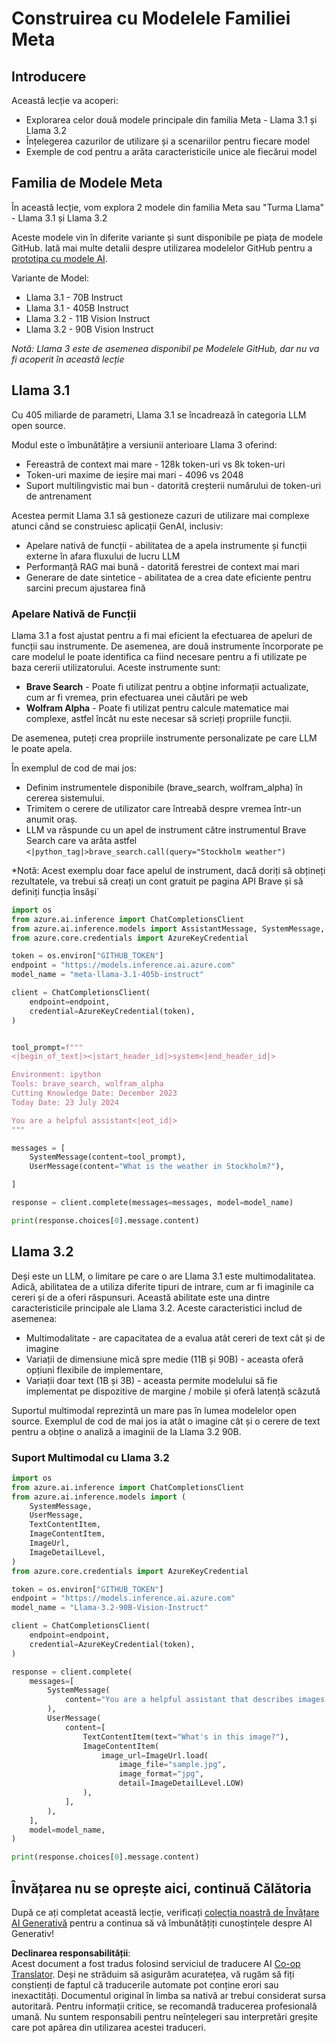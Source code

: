 <!--
CO_OP_TRANSLATOR_METADATA:
{
  "original_hash": "4c2a0b0c738b649ef049fb99a23be661",
  "translation_date": "2025-05-20T11:16:09+00:00",
  "source_file": "21-meta/README.md",
  "language_code": "ro"
}
-->
# Construirea cu Modelele Familiei Meta

## Introducere

Această lecție va acoperi:

- Explorarea celor două modele principale din familia Meta - Llama 3.1 și Llama 3.2
- Înțelegerea cazurilor de utilizare și a scenariilor pentru fiecare model
- Exemple de cod pentru a arăta caracteristicile unice ale fiecărui model

## Familia de Modele Meta

În această lecție, vom explora 2 modele din familia Meta sau "Turma Llama" - Llama 3.1 și Llama 3.2

Aceste modele vin în diferite variante și sunt disponibile pe piața de modele GitHub. Iată mai multe detalii despre utilizarea modelelor GitHub pentru a [prototipa cu modele AI](https://docs.github.com/en/github-models/prototyping-with-ai-models?WT.mc_id=academic-105485-koreyst).

Variante de Model:
- Llama 3.1 - 70B Instruct
- Llama 3.1 - 405B Instruct
- Llama 3.2 - 11B Vision Instruct
- Llama 3.2 - 90B Vision Instruct

*Notă: Llama 3 este de asemenea disponibil pe Modelele GitHub, dar nu va fi acoperit în această lecție*

## Llama 3.1

Cu 405 miliarde de parametri, Llama 3.1 se încadrează în categoria LLM open source.

Modul este o îmbunătățire a versiunii anterioare Llama 3 oferind:

- Fereastră de context mai mare - 128k token-uri vs 8k token-uri
- Token-uri maxime de ieșire mai mari - 4096 vs 2048
- Suport multilingvistic mai bun - datorită creșterii numărului de token-uri de antrenament

Acestea permit Llama 3.1 să gestioneze cazuri de utilizare mai complexe atunci când se construiesc aplicații GenAI, inclusiv:
- Apelare nativă de funcții - abilitatea de a apela instrumente și funcții externe în afara fluxului de lucru LLM
- Performanță RAG mai bună - datorită ferestrei de context mai mari
- Generare de date sintetice - abilitatea de a crea date eficiente pentru sarcini precum ajustarea fină

### Apelare Nativă de Funcții

Llama 3.1 a fost ajustat pentru a fi mai eficient la efectuarea de apeluri de funcții sau instrumente. De asemenea, are două instrumente încorporate pe care modelul le poate identifica ca fiind necesare pentru a fi utilizate pe baza cererii utilizatorului. Aceste instrumente sunt:

- **Brave Search** - Poate fi utilizat pentru a obține informații actualizate, cum ar fi vremea, prin efectuarea unei căutări pe web
- **Wolfram Alpha** - Poate fi utilizat pentru calcule matematice mai complexe, astfel încât nu este necesar să scrieți propriile funcții.

De asemenea, puteți crea propriile instrumente personalizate pe care LLM le poate apela.

În exemplul de cod de mai jos:

- Definim instrumentele disponibile (brave_search, wolfram_alpha) în cererea sistemului.
- Trimitem o cerere de utilizator care întreabă despre vremea într-un anumit oraș.
- LLM va răspunde cu un apel de instrument către instrumentul Brave Search care va arăta astfel `<|python_tag|>brave_search.call(query="Stockholm weather")`

*Notă: Acest exemplu doar face apelul de instrument, dacă doriți să obțineți rezultatele, va trebui să creați un cont gratuit pe pagina API Brave și să definiți funcția însăși`

```python 
import os
from azure.ai.inference import ChatCompletionsClient
from azure.ai.inference.models import AssistantMessage, SystemMessage, UserMessage
from azure.core.credentials import AzureKeyCredential

token = os.environ["GITHUB_TOKEN"]
endpoint = "https://models.inference.ai.azure.com"
model_name = "meta-llama-3.1-405b-instruct"

client = ChatCompletionsClient(
    endpoint=endpoint,
    credential=AzureKeyCredential(token),
)


tool_prompt=f"""
<|begin_of_text|><|start_header_id|>system<|end_header_id|>

Environment: ipython
Tools: brave_search, wolfram_alpha
Cutting Knowledge Date: December 2023
Today Date: 23 July 2024

You are a helpful assistant<|eot_id|>
"""

messages = [
    SystemMessage(content=tool_prompt),
    UserMessage(content="What is the weather in Stockholm?"),

]

response = client.complete(messages=messages, model=model_name)

print(response.choices[0].message.content)
```

## Llama 3.2

Deși este un LLM, o limitare pe care o are Llama 3.1 este multimodalitatea. Adică, abilitatea de a utiliza diferite tipuri de intrare, cum ar fi imaginile ca cereri și de a oferi răspunsuri. Această abilitate este una dintre caracteristicile principale ale Llama 3.2. Aceste caracteristici includ de asemenea:

- Multimodalitate - are capacitatea de a evalua atât cereri de text cât și de imagine
- Variații de dimensiune mică spre medie (11B și 90B) - aceasta oferă opțiuni flexibile de implementare,
- Variații doar text (1B și 3B) - aceasta permite modelului să fie implementat pe dispozitive de margine / mobile și oferă latență scăzută

Suportul multimodal reprezintă un mare pas în lumea modelelor open source. Exemplul de cod de mai jos ia atât o imagine cât și o cerere de text pentru a obține o analiză a imaginii de la Llama 3.2 90B.

### Suport Multimodal cu Llama 3.2

```python 
import os
from azure.ai.inference import ChatCompletionsClient
from azure.ai.inference.models import (
    SystemMessage,
    UserMessage,
    TextContentItem,
    ImageContentItem,
    ImageUrl,
    ImageDetailLevel,
)
from azure.core.credentials import AzureKeyCredential

token = os.environ["GITHUB_TOKEN"]
endpoint = "https://models.inference.ai.azure.com"
model_name = "Llama-3.2-90B-Vision-Instruct"

client = ChatCompletionsClient(
    endpoint=endpoint,
    credential=AzureKeyCredential(token),
)

response = client.complete(
    messages=[
        SystemMessage(
            content="You are a helpful assistant that describes images in details."
        ),
        UserMessage(
            content=[
                TextContentItem(text="What's in this image?"),
                ImageContentItem(
                    image_url=ImageUrl.load(
                        image_file="sample.jpg",
                        image_format="jpg",
                        detail=ImageDetailLevel.LOW)
                ),
            ],
        ),
    ],
    model=model_name,
)

print(response.choices[0].message.content)
```

## Învățarea nu se oprește aici, continuă Călătoria

După ce ați completat această lecție, verificați [colecția noastră de Învățare AI Generativă](https://aka.ms/genai-collection?WT.mc_id=academic-105485-koreyst) pentru a continua să vă îmbunătățiți cunoștințele despre AI Generativ!

**Declinarea responsabilității**:  
Acest document a fost tradus folosind serviciul de traducere AI [Co-op Translator](https://github.com/Azure/co-op-translator). Deși ne străduim să asigurăm acuratețea, vă rugăm să fiți conștienți de faptul că traducerile automate pot conține erori sau inexactități. Documentul original în limba sa nativă ar trebui considerat sursa autoritară. Pentru informații critice, se recomandă traducerea profesională umană. Nu suntem responsabili pentru neînțelegeri sau interpretări greșite care pot apărea din utilizarea acestei traduceri.